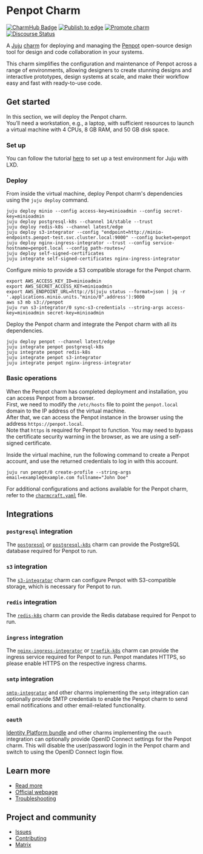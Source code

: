 # Penpot Charm

[![CharmHub Badge](https://charmhub.io/penpot/badge.svg)](https://charmhub.io/penpot)
[![Publish to edge](https://github.com/canonical/penpot-operator/actions/workflows/publish_charm.yaml/badge.svg)](https://github.com/canonical/penpot-operator/actions/workflows/publish_charm.yaml)
[![Promote charm](https://github.com/canonical/penpot-operator/actions/workflows/promote_charm.yaml/badge.svg)](https://github.com/canonical/penpot-operator/actions/workflows/promote_charm.yaml)
[![Discourse Status](https://img.shields.io/discourse/status?server=https%3A%2F%2Fdiscourse.charmhub.io&style=flat&label=CharmHub%20Discourse)](https://discourse.charmhub.io)

A [Juju](https://juju.is/) [charm](https://juju.is/docs/olm/charmed-operators)
for deploying and managing the [Penpot](https://penpot.app) open-source
design tool for design and code collaboration in your systems.

This charm simplifies the configuration and maintenance of Penpot across a 
range of environments, allowing designers to create stunning designs and interactive prototypes, 
design systems at scale, and make their workflow easy and fast with ready-to-use code.

## Get started
In this section, we will deploy the Penpot charm.  
You’ll need a workstation, e.g., a laptop, with sufficient resources to launch a virtual machine with 4 CPUs, 8 GB RAM, and 50 GB disk space.

### Set up
You can follow the tutorial [here](https://juju.is/docs/juju/set-up--tear-down-your-test-environment#heading--set-up-automatically) to set up a test environment for Juju with LXD.

### Deploy
From inside the virtual machine, deploy Penpot charm's dependencies using the `juju deploy` command.

```
juju deploy minio --config access-key=minioadmin --config secret-key=minioadmin
juju deploy postgresql-k8s --channel 14/stable --trust
juju deploy redis-k8s --channel latest/edge
juju deploy s3-integrator --config "endpoint=http://minio-endpoints.penpot-test.svc.cluster.local:9000" --config bucket=penpot
juju deploy nginx-ingress-integrator --trust --config service-hostname=penpot.local --config path-routes=/
juju deploy self-signed-certificates
juju integrate self-signed-certificates nginx-ingress-integrator
```

Configure minio to provide a S3 compatible storage for the Penpot charm.

```
export AWS_ACCESS_KEY_ID=minioadmin
export AWS_SECRET_ACCESS_KEY=minioadmin
export AWS_ENDPOINT_URL=http://$(juju status --format=json | jq -r '.applications.minio.units."minio/0".address'):9000
aws s3 mb s3://penpot
juju run s3-integrator/0 sync-s3-credentials --string-args access-key=minioadmin secret-key=minioadmin
```

Deploy the Penpot charm and integrate the Penpot charm with all its dependencies.

```
juju deploy penpot --channel latest/edge
juju integrate penpot postgresql-k8s
juju integrate penpot redis-k8s
juju integrate penpot s3-integrator
juju integrate penpot nginx-ingress-integrator
```

### Basic operations
When the Penpot charm has completed deployment and installation, you can access Penpot from a browser.  
First, we need to modify the `/etc/hosts` file to point the `penpot.local` domain to the IP address of the virtual machine.  
After that, we can access the Penpot instance in the browser using the address `https://penpot.local`.  
Note that `https` is required for Penpot to function. You may need to bypass the certificate security warning in the browser, as we are using a self-signed certificate.  

Inside the virtual machine, run the following command to create a Penpot account, and use the returned credentials to log in with this account.

```
juju run penpot/0 create-profile --string-args email=example@example.com fullname="John Doe"
```

For additional configurations and actions available for the Penpot charm, refer to the [`charmcraft.yaml`](./charmcraft.yaml) file.

## Integrations

### `postgresql` integration
The [`postgresql`](https://charmhub.io/postgresql) or [`postgresql-k8s`](https://charmhub.io/postgresql) charm can 
provide the PostgreSQL database required for Penpot to run.

### `s3` integration
The [`s3-integrator`](https://charmhub.io/s3-integrator) charm can configure Penpot with S3-compatible storage, 
which is necessary for Penpot to run.

### `redis` integration
The [`redis-k8s`](https://charmhub.io/redis-k8s) charm can provide the Redis database required for Penpot to run.

### `ingress` integration
The [`nginx-ingress-integrator`](https://charmhub.io/nginx-ingress-integrator) or 
[`traefik-k8s`](https://charmhub.io/traefik-k8s) charm can provide the ingress service required for Penpot to run. 
Penpot mandates HTTPS, so please enable HTTPS on the respective ingress charms.

### `smtp` integration
[`smtp-integrator`](https://charmhub.io/smtp-integrator) and other charms implementing the `smtp` integration can 
optionally provide SMTP credentials to enable the Penpot charm to send email notifications and other email-related functionality.

### `oauth`
[Identity Platform bundle](https://charmhub.io/identity-platform) and other charms implementing the `oauth` 
integration can optionally provide OpenID Connect settings for the Penpot charm. 
This will disable the user/password login in the Penpot charm and switch to using the OpenID Connect login flow.

## Learn more
* [Read more](https://charmhub.io/penpot)
* [Official webpage](https://penpot.app/)
* [Troubleshooting](https://matrix.to/#/#charmhub-charmdev:ubuntu.com)

## Project and community
* [Issues](https://github.com/canonical/penpot-operator/issues)
* [Contributing](https://charmhub.io/penpot/docs/how-to-contribute)
* [Matrix](https://matrix.to/#/#charmhub-charmdev:ubuntu.com)
